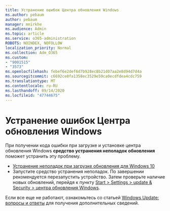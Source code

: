```yaml
---
title: Устранение ошибок Центра обновления Windows
ms.author: pebaum
author: pebaum
manager: mnirkhe
ms.audience: Admin
ms.topic: article
ms.service: o365-administration
ROBOTS: NOINDEX, NOFOLLOW
localization_priority: Normal
ms.collection: Adm_O365
ms.custom:
- "9001515"
- "3573"
ms.openlocfilehash: febef6e2def6d7b928ec8b21d07aa2e8d94d7d4a
ms.sourcegitcommit: c6692ce0fa1358ec3529e59ca0ecdfdea4cdc759
ms.translationtype: MT
ms.contentlocale: ru-RU
ms.lasthandoff: 09/14/2020
ms.locfileid: "47744675"
---
```

# <a name="fix-windows-update-errors"></a>Устранение ошибок Центра обновления Windows

При получении кода ошибки при загрузке и установке центра обновления Windows **средство устранения неполадок обновления** поможет устранить эту проблему.

- [Устранение неполадок при загрузке обновления для Windows 10](https://support.microsoft.com/help/4027322/windows-update-troubleshooter)
- Запустите средство устранения неполадок. По завершении рекомендуется перезапустить устройство. Затем проверьте наличие новых обновлений, перейдя к пункту [Start > Settings > update & Security > центра обновления Windows](ms-settings:windowsupdate).

Если все еще не работают, ознакомьтесь со статьей [Windows Update: вопросы и ответы](https://support.microsoft.com/help/12373/windows-update-faq) для получения дополнительных сведений.
